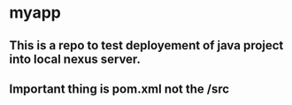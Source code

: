 # myapp

## This is a repo to test deployement of java project into local nexus server. 
## Important thing is pom.xml not the /src
